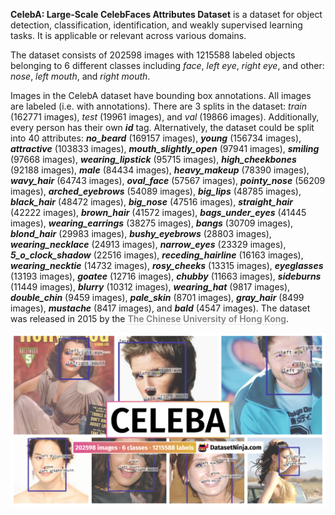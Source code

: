 **CelebA: Large-Scale CelebFaces Attributes Dataset** is a dataset for object detection, classification, identification, and weakly supervised learning tasks. It is applicable or relevant across various domains. 

The dataset consists of 202598 images with 1215588 labeled objects belonging to 6 different classes including *face*, *left eye*, *right eye*, and other: *nose*, *left mouth*, and *right mouth*.

Images in the CelebA dataset have bounding box annotations. All images are labeled (i.e. with annotations). There are 3 splits in the dataset: *train* (162771 images), *test* (19961 images), and *val* (19866 images). Additionally, every person has their own ***id*** tag. Alternatively, the dataset could be split into 40 attributes: ***no_beard*** (169157 images), ***young*** (156734 images), ***attractive*** (103833 images), ***mouth_slightly_open*** (97941 images), ***smiling*** (97668 images), ***wearing_lipstick*** (95715 images), ***high_cheekbones*** (92188 images), ***male*** (84434 images), ***heavy_makeup*** (78390 images), ***wavy_hair*** (64743 images), ***oval_face*** (57567 images), ***pointy_nose*** (56209 images), ***arched_eyebrows*** (54089 images), ***big_lips*** (48785 images), ***black_hair*** (48472 images), ***big_nose*** (47516 images), ***straight_hair*** (42222 images), ***brown_hair*** (41572 images), ***bags_under_eyes*** (41445 images), ***wearing_earrings*** (38275 images), ***bangs*** (30709 images), ***blond_hair*** (29983 images), ***bushy_eyebrows*** (28803 images), ***wearing_necklace*** (24913 images), ***narrow_eyes*** (23329 images), ***5_o_clock_shadow*** (22516 images), ***receding_hairline*** (16163 images), ***wearing_necktie*** (14732 images), ***rosy_cheeks*** (13315 images), ***eyeglasses*** (13193 images), ***goatee*** (12716 images), ***chubby*** (11663 images), ***sideburns*** (11449 images), ***blurry*** (10312 images), ***wearing_hat*** (9817 images), ***double_chin*** (9459 images), ***pale_skin*** (8701 images), ***gray_hair*** (8499 images), ***mustache*** (8417 images), and ***bald*** (4547 images). The dataset was released in 2015 by the <span style="font-weight: 600; color: grey; border-bottom: 1px dashed #d3d3d3;">The Chinese University of Hong Kong</span>.

<img src="https://github.com/dataset-ninja/celeb-faces-attributes/raw/main/visualizations/poster.png">
